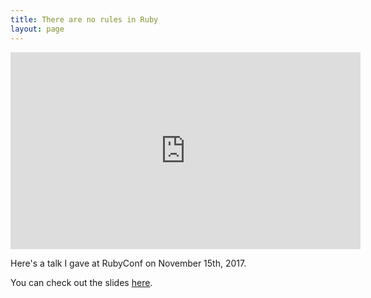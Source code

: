 ```yaml
---
title: There are no rules in Ruby
layout: page
---
```


<iframe width="560" height="315" src="https://www.youtube-nocookie.com/embed/hwFaScbQdIs?rel=0" frameborder="0" allowfullscreen></iframe>

Here's a talk I gave at RubyConf on November 15th, 2017.

You can check out the slides [here][slides].

[slides]: /talks/there-are-no-rules-in-ruby/slides

